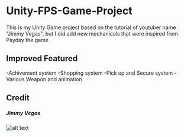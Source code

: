 # Unity-FPS-Game-Project
This is my Unity Game project based on the tutorial of youtuber name "Jimmy Vegas", but I did add new mechanicals that were inspired from Payday the game
## Improved Featured
-Achivement system
-Shopping system
-Pick up and Secure system
-Various Weapon and animation 

## Credit
##### Jimmy Vegas
![alt text](https://www.youtube.com/watch?v=5-RBAig7ubg&list=PLZ1b66Z1KFKh51c-tMSxc3ozDsAOLWyhC&ab_channel=JimmyVegas)



